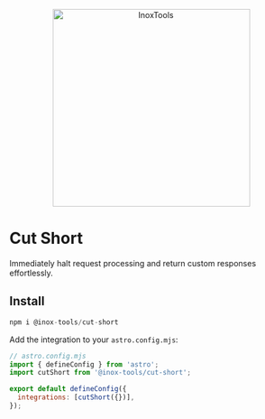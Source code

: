 <p align="center">
    <img alt="InoxTools" width="350px" src="https://github.com/Fryuni/inox-tools/blob/main/assets/shield.png?raw=true"/>
</p>

# Cut Short

Immediately halt request processing and return custom responses effortlessly.

## Install

```js
npm i @inox-tools/cut-short
```

Add the integration to your `astro.config.mjs`:

```js
// astro.config.mjs
import { defineConfig } from 'astro';
import cutShort from '@inox-tools/cut-short';

export default defineConfig({
  integrations: [cutShort({})],
});
```
